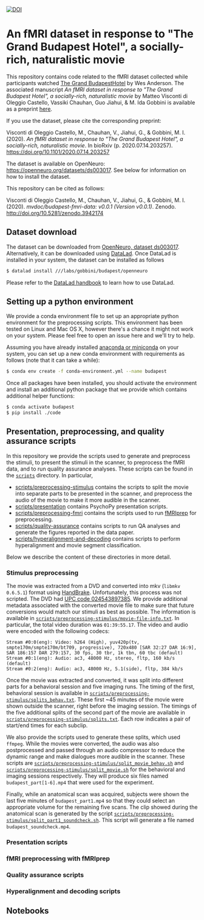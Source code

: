 

[![DOI](https://zenodo.org/badge/251371344.svg)](https://zenodo.org/badge/latestdoi/251371344)


# An fMRI dataset in response to "The Grand Budapest Hotel", a socially-rich, naturalistic movie

This repository contains code related to the fMRI dataset collected while participants watched [The Grand BudapestHotel](https://en.wikipedia.org/wiki/The_Grand_Budapest_Hotel) by Wes Anderson. The associated manuscript *An fMRI dataset in response to "The Grand Budapest Hotel", a socially-rich, naturalistic movie* by Matteo Visconti di Oleggio Castello, Vassiki Chauhan, Guo Jiahui, & M. Ida Gobbini is available as a preprint [here](https://www.biorxiv.org/content/10.1101/2020.07.14.203257v1).

If you use the dataset, please cite the corresponding preprint:

Visconti di Oleggio Castello, M., Chauhan, V., Jiahui, G., & Gobbini, M. I. (2020). *An fMRI dataset in response to "The Grand Budapest Hotel", a socially-rich, naturalistic movie*. In bioRxiv (p. 2020.07.14.203257). https://doi.org/10.1101/2020.07.14.203257

The dataset is available on OpenNeuro: https://openneuro.org/datasets/ds003017. See below for information on how to install the dataset.

This repository can be cited as follows:

Visconti di Oleggio Castello, M., Chauhan,  V., Jiahui, G., & Gobbini, M. I. (2020).  *mvdoc/budapest-fmri-data: v0.0.1 (Version v0.0.1)*. Zenodo.  http://doi.org/10.5281/zenodo.3942174

## Dataset download

The dataset can be downloaded from [OpenNeuro, dataset ds003017]( https://openneuro.org/datasets/ds003017). Alternatively, it can be downloaded using [DataLad](https://www.datalad.org/). Once DataLad is installed in your system, the dataset can be installed as follows

```bash
$ datalad install ///labs/gobbini/budapest/openneuro
```

Please refer to the [DataLad handbook](http://handbook.datalad.org/en/latest/) to learn how to use DataLad.

## Setting up a python environment

We provide a conda environment file to set up an appropriate python environment for the preprocessing scripts. This environment has been tested on Linux and Mac OS X, however there's a chance it might not work on your system. Please feel free to open an issue here and we'll try to help.

Assuming you have already installed [anaconda or miniconda](https://docs.anaconda.com/anaconda/install/) on your system, you can set up a new conda environment with requirements as follows (note that it can take a while):

```bash
$ conda env create -f conda-environment.yml --name budapest
```

Once all packages have been installed, you should activate the environment and install an additional python package that we provide which contains additional helper functions:

```bash
$ conda activate budapest
$ pip install ./code
```

## Presentation, preprocessing, and quality assurance scripts

In this repository we provide the scripts used to generate and preprocess the stimuli, to present the stimuli in the scanner, to preprocess the fMRI data, and to run quality assurance analyses. These scripts can be found in the [`scripts`](scripts) directory. In particular,

- [scripts/preprocessing-stimulus](scripts/preprocessing-stimulus) contains the scripts to
  split the movie into separate parts to be presented in the scanner, and preprocess the audio of the movie to make it more audible in the scanner.
- [scripts/presentation](scripts/presentation) contains PsychoPy presentation scripts.
- [scripts/preprocessing-fmri](scripts/preprocessing-fmri) contains the scripts used to run [fMRIprep](https://fmriprep.readthedocs.io/) for preprocessing.
- [scripts/quality-assurance](scripts/quality-assurance) contains scripts to run QA analyses and generate the figures reported in the data paper.
- [scripts/hyperalignment-and-decoding](hyperalignment-and-decoding) contains scripts to perform hyperalignment and movie segment classification.

Below we describe the content of these directories in more detail.

### Stimulus preprocessing

The movie was extracted from a DVD and converted into mkv (`libmkv 0.6.5.1`) format using [HandBrake](https://handbrake.fr/). Unfortunately, this process was not scripted. The DVD had [UPC code 024543897385](https://www.upcitemdb.com/upc/24543897385). We provide additional metadata associated with the converted movie file to make sure that future conversions would match our stimuli as best as possible. The information is available in [`scripts/preprocessing-stimulus/movie-file-info.txt`](scripts/preprocessing-stimulus/movie-file-info.txt). In particular, the total video duration was `01:39:55.17`. The video and audio were encoded with the following codecs:

```
Stream #0:0(eng): Video: h264 (High), yuv420p(tv, smpte170m/smpte170m/bt709, progressive), 720x480 [SAR 32:27 DAR 16:9], SAR 186:157 DAR 279:157, 30 fps, 30 tbr, 1k tbn, 60 tbc (default)
Stream #0:1(eng): Audio: ac3, 48000 Hz, stereo, fltp, 160 kb/s (default)
Stream #0:2(eng): Audio: ac3, 48000 Hz, 5.1(side), fltp, 384 kb/s
```

Once the movie was extracted and converted, it was split into different parts for a behavioral session and five imaging runs. The timing of the first, behavioral session is available in [`scripts/preprocessing-stimulus/splits_behav.txt`](scripts/preprocessing-stimulus/splits_behav.txt). These first ~45 minutes of the movie were shown outside the scanner, right before the imaging session. The timings of the five additional splits of the second part of the movie are available in [`scripts/preprocessing-stimulus/splits.txt`](scripts/preprocessing-stimulus/splits.txt). Each row indicates a pair of start/end times for each subclip.

We also provide the scripts used to generate these splits, which used `ffmpeg`. While the movies were converted, the audio was also postprocessed and passed through an audio compressor to reduce the dynamic range and make dialogues more audible in the scanner. These scripts are  [`scripts/preprocessing-stimulus/split_movie_behav.sh`](scripts/preprocessing-stimulus/split_movie_behav.sh) and [`scripts/preprocessing-stimulus/split_movie.sh`](scripts/preprocessing-stimulus/split_movie.sh) for the behavioral and imaging sessions respectively. They will produce six files named `budapest_part[1-6].mp4` that were used for the experiment.

Finally, while an anatomical scan was acquired, subjects were shown the last five minutes of `budapest_part1.mp4` so that they could select an appropriate volume for the remaining five scans. The clip showed during the anatomical scan is generated by the script [`scripts/preprocessing-stimulus/split_part1_soundcheck.sh`](scripts/preprocessing-stimulus/split_part1_soundcheck). This script will generate a file named `budapest_soundcheck.mp4`. 

### Presentation scripts

### fMRI preprocessing with fMRIprep

### Quality assurance scripts

### Hyperalignment and decoding scripts

## Notebooks
